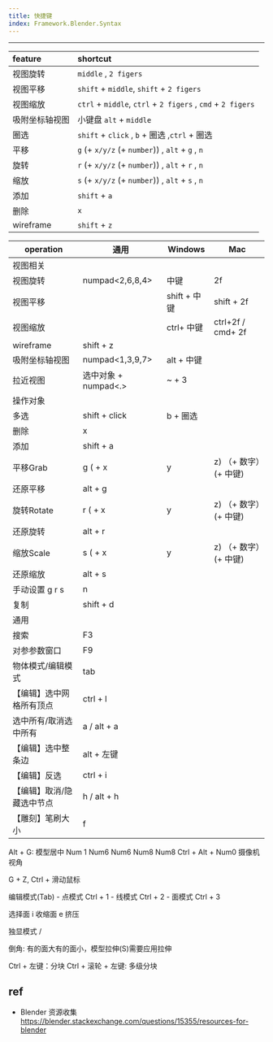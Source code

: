 ```yaml
---
title: 快捷键
index: Framework.Blender.Syntax
--- 
```




---

|feature|shortcut|
|:---|:---|
| 视图旋转 | `middle` , `2 figers` |
| 视图平移 | `shift` + `middle`, `shift` + `2 figers` |
| 视图缩放 | `ctrl` + `middle`, `ctrl` + `2 figers` , `cmd` + `2 figers` |
| 吸附坐标轴视图 | 小键盘 `alt` + `middle`|
|圈选| `shift` + `click` , `b` + 圈选 ,`ctrl` + 圈选 |
|平移| `g` (+ `x/y/z` (+ `number`)) , `alt` + `g` , `n` |
|旋转| `r` (+ `x/y/z` (+ `number`)) , `alt` + `r` , `n` |
|缩放| `s` (+ `x/y/z` (+ `number`)) , `alt` + `s` , `n` |
|添加| `shift` + `a` |
|删除|`x`|
|wireframe| `shift` + `z` |

| operation | 通用 | Windows | Mac |
| --- | --- | --- | --- |
| 视图相关 |  |  |  |
| 视图旋转 |  numpad<2,6,8,4> | 中键 | 2f |
| 视图平移 |  | shift + 中键 | shift + 2f |
| 视图缩放 |  | ctrl+ 中键 | ctrl+2f / cmd+ 2f |
| wireframe | shift + z |  |  |
| 吸附坐标轴视图 | numpad<1,3,9,7> | alt + 中键 |  |
| 拉近视图 | 选中对象 + numpad<.> | ~ + 3 |  |  |
| 操作对象 |  |  |  |
| 多选 | shift + click | b + 圈选 |  |
| 删除 | x |  |  |
| 添加 | shift + a |  |  |
| 平移Grab | g ( + x|y|z) （+ 数字）(+ 中键) |  |  |
| 还原平移 | alt + g |  |  |
| 旋转Rotate | r ( + x|y|z) （+ 数字）(+ 中键) |  |  |
| 还原旋转 | alt + r |  |  |
| 缩放Scale | s ( + x|y|z) （+ 数字）(+ 中键) |  |  |
| 还原缩放 | alt + s |  |  |
| 手动设置 g r s | n |  |  |
| 复制 | shift + d |  |  |
| 通用 |  |  |  |
| 搜索 | F3 |  |  |
| 对参参数窗口 | F9 |  |  |
| 物体模式/编辑模式 | tab |  |  |
| 【编辑】选中网格所有顶点 | ctrl + l |  |  |
| 选中所有/取消选中所有 | a  / alt + a |  |  |
| 【编辑】选中整条边 | alt + 左键 |  |  |
| 【编辑】反选 | ctrl + i |  |  |
| 【编辑】取消/隐藏选中节点 | h  / alt + h |  |  |
| 【雕刻】笔刷大小 | f |  |  |


Alt + G: 模型居中
Num 1 Num6 Num6 Num8 Num8
Ctrl + Alt + Num0 摄像机视角

G + Z, Ctrl + 滑动鼠标

编辑模式(Tab)
	- 点模式 Ctrl + 1
	- 线模式 Ctrl + 2
	- 面模式 Ctrl + 3

选择面
	i 收缩面
	e 挤压

独显模式 / 

倒角: 有的面大有的面小，模型拉伸(S)需要应用拉伸

Ctrl + 左键：分块
Ctrl + 滚轮 + 左键: 多级分块


## ref

- Blender 资源收集 <https://blender.stackexchange.com/questions/15355/resources-for-blender>